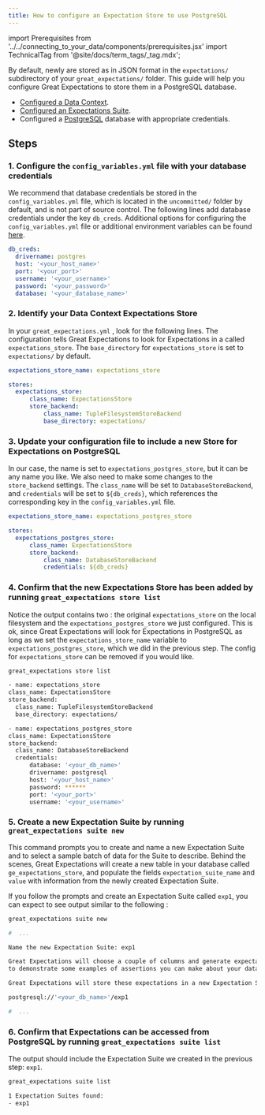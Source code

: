 ```yaml
---
title: How to configure an Expectation Store to use PostgreSQL
---
```

import Prerequisites from '../../connecting_to_your_data/components/prerequisites.jsx'
import TechnicalTag from '@site/docs/term_tags/_tag.mdx';

By default, newly <TechnicalTag tag="profiling" text="Profiled" /> <TechnicalTag tag="expectation" text="Expectations" /> are stored as <TechnicalTag tag="expectation_suite" text="Expectation Suites" /> in JSON format in the `expectations/` subdirectory of your `great_expectations/` folder.  This guide will help you configure Great Expectations to store them in a PostgreSQL database.

<Prerequisites>

- [Configured a Data Context](../../../tutorials/getting_started/initialize_a_data_context.md).
- [Configured an Expectations Suite](../../../tutorials/getting_started/create_your_first_expectations.md).
- Configured a [PostgreSQL](https://www.postgresql.org/) database with appropriate credentials.

</Prerequisites>


## Steps

### 1. Configure the `config_variables.yml` file with your database credentials

We recommend that database credentials be stored in the `config_variables.yml` file, which is located in the `uncommitted/` folder by default, and is not part of source control. The following lines add database credentials under the key `db_creds`. Additional options for configuring the `config_variables.yml` file or additional environment variables can be found [here](../configuring_data_contexts/how_to_configure_credentials.md).

```yaml
db_creds:
  drivername: postgres
  host: '<your_host_name>'
  port: '<your_port>'
  username: '<your_username>'
  password: '<your_password>'
  database: '<your_database_name>'
```


### 2. Identify your Data Context Expectations Store

In your ``great_expectations.yml`` , look for the following lines.  The configuration tells Great Expectations to look for Expectations in a <TechnicalTag tag="store" text="Store" /> called ``expectations_store``. The ``base_directory`` for ``expectations_store`` is set to ``expectations/`` by default.

```yaml
expectations_store_name: expectations_store

stores:
  expectations_store:
      class_name: ExpectationsStore
      store_backend:
          class_name: TupleFilesystemStoreBackend
          base_directory: expectations/
```


### 3. Update your configuration file to include a new Store for Expectations on PostgreSQL

In our case, the name is set to ``expectations_postgres_store``, but it can be any name you like.  We also need to make some changes to the ``store_backend`` settings.  The ``class_name`` will be set to ``DatabaseStoreBackend``, and ``credentials`` will be set to ``${db_creds}``, which references the corresponding key in the ``config_variables.yml`` file.

```yaml
expectations_store_name: expectations_postgres_store

stores:
  expectations_postgres_store:
      class_name: ExpectationsStore
      store_backend:
          class_name: DatabaseStoreBackend
          credentials: ${db_creds}
```


### 4. Confirm that the new Expectations Store has been added by running ``great_expectations store list``

Notice the output contains two <TechnicalTag tag="expectation_store" text="Expectation Stores" />: the original ``expectations_store`` on the local filesystem and the ``expectations_postgres_store`` we just configured.  This is ok, since Great Expectations will look for Expectations in PostgreSQL as long as we set the ``expectations_store_name`` variable to ``expectations_postgres_store``, which we did in the previous step.  The config for ``expectations_store`` can be removed if you would like.

```bash
great_expectations store list

- name: expectations_store
class_name: ExpectationsStore
store_backend:
  class_name: TupleFilesystemStoreBackend
  base_directory: expectations/

- name: expectations_postgres_store
class_name: ExpectationsStore
store_backend:
  class_name: DatabaseStoreBackend
  credentials:
      database: '<your_db_name>'
      drivername: postgresql
      host: '<your_host_name>'
      password: ******
      port: '<your_port>'
      username: '<your_username>'
```


### 5. Create a new Expectation Suite by running ``great_expectations suite new``

This command prompts you to create and name a new Expectation Suite and to select a sample batch of data for the Suite to describe. Behind the scenes, Great Expectations will create a new table in your database called ``ge_expectations_store``, and populate the fields ``expectation_suite_name`` and ``value`` with information from the newly created Expectation Suite.

If you follow the prompts and create an Expectation Suite called ``exp1``, you can expect to see output similar to the following :

```bash
great_expectations suite new

#  ...

Name the new Expectation Suite: exp1

Great Expectations will choose a couple of columns and generate expectations about them
to demonstrate some examples of assertions you can make about your data.

Great Expectations will store these expectations in a new Expectation Suite 'exp1' here:

postgresql://'<your_db_name>'/exp1

#  ...
```


### 6. Confirm that Expectations can be accessed from PostgreSQL by running ``great_expectations suite list``

The output should include the Expectation Suite we created in the previous step: ``exp1``.

```bash
great_expectations suite list

1 Expectation Suites found:
- exp1
```
